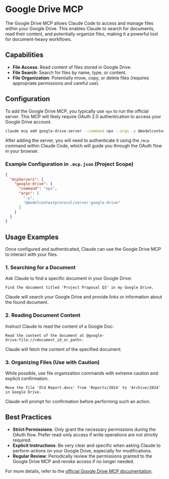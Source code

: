 
# Google Drive MCP

The Google Drive MCP allows Claude Code to access and manage files within your Google Drive. This enables Claude to search for documents, read their content, and potentially organize files, making it a powerful tool for document-heavy workflows.

## Capabilities

*   **File Access**: Read content of files stored in Google Drive.
*   **File Search**: Search for files by name, type, or content.
*   **File Organization**: Potentially move, copy, or delete files (requires appropriate permissions and careful use).

## Configuration

To add the Google Drive MCP, you typically use `npx` to run the official server. This MCP will likely require OAuth 2.0 authentication to access your Google Drive account.

```bash
claude mcp add google-drive-server --command npx --args -y @modelcontextprotocol/server-google-drive
```

After adding the server, you will need to authenticate it using the `/mcp` command within Claude Code, which will guide you through the OAuth flow in your browser.

### Example Configuration in `.mcp.json` (Project Scope)

```json
{
  "mcpServers": {
    "google-drive": {
      "command": "npx",
      "args": [
        "-y",
        "@modelcontextprotocol/server-google-drive"
      ]
    }
  }
}
```

## Usage Examples

Once configured and authenticated, Claude can use the Google Drive MCP to interact with your files.

### 1. Searching for a Document

Ask Claude to find a specific document in your Google Drive:

```
Find the document titled 'Project Proposal Q3' in my Google Drive.
```

Claude will search your Google Drive and provide links or information about the found document.

### 2. Reading Document Content

Instruct Claude to read the content of a Google Doc:

```
Read the content of the document at @google-drive:file://<document_id_or_path>.
```

Claude will fetch the content of the specified document.

### 3. Organizing Files (Use with Caution)

While possible, use file organization commands with extreme caution and explicit confirmation.

```
Move the file 'Old Report.docx' from 'Reports/2024' to 'Archive/2024' in Google Drive.
```

Claude will prompt for confirmation before performing such an action.

## Best Practices

*   **Strict Permissions**: Only grant the necessary permissions during the OAuth flow. Prefer read-only access if write operations are not strictly required.
*   **Explicit Instructions**: Be very clear and specific when asking Claude to perform actions on your Google Drive, especially for modifications.
*   **Regular Review**: Periodically review the permissions granted to the Google Drive MCP and revoke access if no longer needed.

For more details, refer to the [official Google Drive MCP documentation](https://modelcontextprotocol.io/examples/google-drive).

